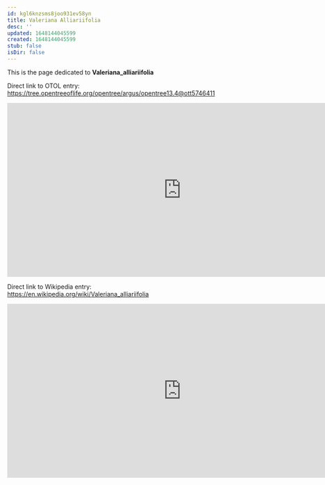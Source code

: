 ```yaml
---
id: kgl6knzsms8joo931ev58yn
title: Valeriana Alliariifolia
desc: ''
updated: 1648144045599
created: 1648144045599
stub: false
isDir: false
---
```

This is the page dedicated to **Valeriana_alliariifolia**


Direct link to OTOL entry: https://tree.opentreeoflife.org/opentree/argus/opentree13.4@ott5746411



<html>
    <body>
    <iframe src="https://tree.opentreeoflife.org/opentree/argus/opentree13.4@ott5746411"
    width="800" height="400" frameborder="0" allowfullscreen> </iframe>
    </body>
</html>
    


Direct link to Wikipedia entry: https://en.wikipedia.org/wiki/Valeriana_alliariifolia



<html>
    <body>
    <iframe src="https://en.wikipedia.org/wiki/Valeriana_alliariifolia"
    width="800" height="400" frameborder="0" allowfullscreen> </iframe>
    </body>
</html>
    
